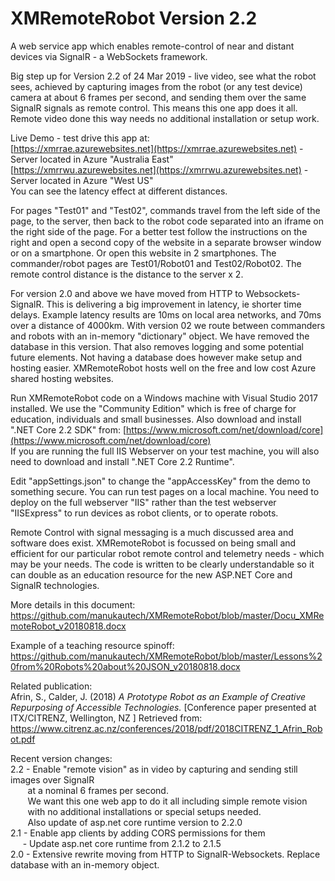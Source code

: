 # XMRemoteRobot Version 2.2
A web service app which enables remote-control of near and distant devices via SignalR - a WebSockets framework.

Big step up for Version 2.2 of 24 Mar 2019 - live video, see what the robot sees, achieved by capturing images from the robot (or any test device) camera at about 6 frames per second, and sending them over the same SignalR signals as remote control. This means this one app does it all. Remote video done this way needs no additional installation or setup work.
  
Live Demo - test drive this app at:   
[https://xmrrae.azurewebsites.net](https://xmrrae.azurewebsites.net) - Server located in Azure "Australia East"  
[https://xmrrwu.azurewebsites.net](https://xmrrwu.azurewebsites.net) - Server located in Azure "West US"   
You can see the latency effect at different distances.  
  
For pages "Test01" and "Test02", commands travel from the left side of the page, to the server, then back to the robot code separated into an iframe on the right side of the page. For a better test follow the instructions on the right and open a second copy of the website in a separate browser window or on a smartphone. Or open this website in 2 smartphones. The commander/robot pages are Test01/Robot01 and Test02/Robot02. The remote control distance is the distance to the server x 2.

For version 2.0 and above we have moved from HTTP to Websockets-SignalR. This is delivering a big improvement in latency, ie shorter time delays. Example latency results are 10ms on local area networks, and 70ms over a distance of 4000km. With version 02 we route between commanders and robots with an in-memory "dictionary" object. We have removed the database in this version. That also removes logging and some potential future elements. Not having a database does however make setup and hosting easier. XMRemoteRobot hosts well on the free and low cost Azure shared hosting websites.

Run XMRemoteRobot code on a Windows machine with Visual Studio 2017 installed. We use the "Community Edition" which is free of charge for education, individuals and small businesses. Also download and install ".NET Core 2.2 SDK" from:
[https://www.microsoft.com/net/download/core](https://www.microsoft.com/net/download/core)  
If you are running the full IIS Webserver on your test machine, you will also need to download and install ".NET Core 2.2 Runtime".  

Edit "appSettings.json" to change the "appAccessKey" from the demo to something secure. You can run test pages on a local machine. You need to deploy on the full webserver "IIS" rather than the test webserver "IISExpress" to run devices as robot clients, or to operate robots.

Remote Control with signal messaging is a much discussed area and software does exist. XMRemoteRobot is focussed on being small and efficient for our particular robot remote control and telemetry needs - which may be your needs. The code is written to be clearly understandable so it can double as an education resource for the new ASP.NET Core and SignalR technologies. 

More details in this document: https://github.com/manukautech/XMRemoteRobot/blob/master/Docu_XMRemoteRobot_v20180818.docx  

Example of a teaching resource spinoff: https://github.com/manukautech/XMRemoteRobot/blob/master/Lessons%20from%20Robots%20about%20JSON_v20180818.docx  
  
Related publication:  
Afrin, S., Calder, J. (2018) *A Prototype Robot as an Example of Creative Repurposing of Accessible Technologies.* \[Conference paper presented at ITX/CITRENZ, Wellington, NZ \] Retrieved from:  
https://www.citrenz.ac.nz/conferences/2018/pdf/2018CITRENZ_1_Afrin_Robot.pdf

 
Recent version changes:  
2.2  - Enable "remote vision" as in video by capturing and sending still images over SignalR  
&nbsp;&nbsp;&nbsp;&nbsp;&nbsp;&nbsp;  at a nominal 6 frames per second.  
&nbsp;&nbsp;&nbsp;&nbsp;&nbsp;&nbsp;  We want this one web app to do it all including simple remote vision   
&nbsp;&nbsp;&nbsp;&nbsp;&nbsp;&nbsp;  with no additional installations or special setups needed.  
&nbsp;&nbsp;&nbsp;&nbsp;&nbsp;&nbsp;  Also update of asp.net core runtime version to 2.2.0   
2.1  - Enable app clients by adding CORS permissions for them  
&nbsp;&nbsp;&nbsp;&nbsp;  - Update asp.net core runtime from 2.1.2 to 2.1.5  
2.0   - Extensive rewrite moving from HTTP to SignalR-Websockets. Replace database with an in-memory object. 
